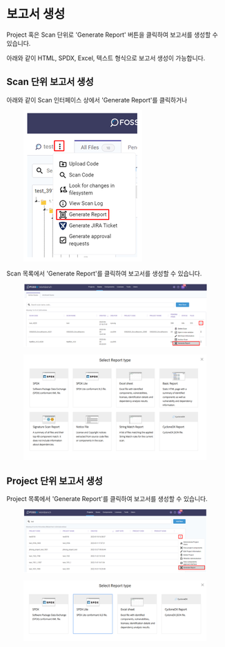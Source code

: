# 보고서 생성

Project 혹은 Scan 단위로 'Generate Report' 버튼을 클릭하여 보고서를 생성할 수 있습니다.

아래와 같이 HTML, SPDX, Excel, 텍스트 형식으로 보고서 생성이 가능합니다.

## Scan 단위 보고서 생성

아래와 같이 Scan 인터페이스 상에서 'Generate Report'를 클릭하거나

<figure><img src="../../.gitbook/assets/image (38).png" alt=""><figcaption></figcaption></figure>

Scan 목록에서 'Generate Report'를 클릭하여 보고서를 생성할 수 있습니다.

<figure><img src="../../.gitbook/assets/image (49).png" alt=""><figcaption></figcaption></figure>

<figure><img src="../../.gitbook/assets/화면 캡처 2025-05-21 171423.png" alt=""><figcaption></figcaption></figure>

## Project 단위 보고서 생성

Project 목록에서 'Generate Report'를 클릭하여 보고서를 생성할 수 있습니다.

<figure><img src="../../.gitbook/assets/image (202).png" alt=""><figcaption></figcaption></figure>

<figure><img src="../../.gitbook/assets/화면 캡처 2025-05-21 171454.png" alt=""><figcaption></figcaption></figure>
